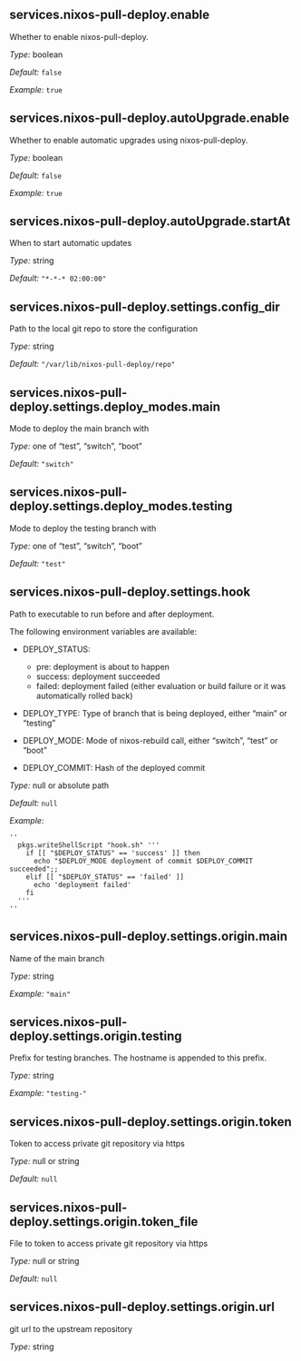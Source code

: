 ## services\.nixos-pull-deploy\.enable



Whether to enable nixos-pull-deploy\.



*Type:*
boolean



*Default:*
` false `



*Example:*
` true `



## services\.nixos-pull-deploy\.autoUpgrade\.enable

Whether to enable automatic upgrades using nixos-pull-deploy\.



*Type:*
boolean



*Default:*
` false `



*Example:*
` true `



## services\.nixos-pull-deploy\.autoUpgrade\.startAt



When to start automatic updates



*Type:*
string



*Default:*
` "*-*-* 02:00:00" `



## services\.nixos-pull-deploy\.settings\.config_dir



Path to the local git repo to store the configuration



*Type:*
string



*Default:*
` "/var/lib/nixos-pull-deploy/repo" `



## services\.nixos-pull-deploy\.settings\.deploy_modes\.main



Mode to deploy the main branch with



*Type:*
one of “test”, “switch”, “boot”



*Default:*
` "switch" `



## services\.nixos-pull-deploy\.settings\.deploy_modes\.testing



Mode to deploy the testing branch with



*Type:*
one of “test”, “switch”, “boot”



*Default:*
` "test" `



## services\.nixos-pull-deploy\.settings\.hook



Path to executable to run before and after deployment\.

The following environment variables are available:

 - DEPLOY_STATUS:
   
    - pre: deployment is about to happen
    - success: deployment succeeded
    - failed: deployment failed (either evaluation or build failure or it was automatically rolled back)
 - DEPLOY_TYPE: Type of branch that is being deployed, either “main” or “testing”
 - DEPLOY_MODE: Mode of nixos-rebuild call, either “switch”, “test” or “boot”
 - DEPLOY_COMMIT: Hash of the deployed commit



*Type:*
null or absolute path



*Default:*
` null `



*Example:*

```
''
  pkgs.writeShellScript "hook.sh" '''
    if [[ "$DEPLOY_STATUS" == 'success' ]] then
      echo "$DEPLOY_MODE deployment of commit $DEPLOY_COMMIT succeeded";;
    elif [[ "$DEPLOY_STATUS" == 'failed' ]]
      echo 'deployment failed'
    fi
  '''
''
```



## services\.nixos-pull-deploy\.settings\.origin\.main



Name of the main branch



*Type:*
string



*Example:*
` "main" `



## services\.nixos-pull-deploy\.settings\.origin\.testing



Prefix for testing branches\. The hostname is appended to this prefix\.



*Type:*
string



*Example:*
` "testing-" `



## services\.nixos-pull-deploy\.settings\.origin\.token



Token to access private git repository via https



*Type:*
null or string



*Default:*
` null `



## services\.nixos-pull-deploy\.settings\.origin\.token_file



File to token to access private git repository via https



*Type:*
null or string



*Default:*
` null `



## services\.nixos-pull-deploy\.settings\.origin\.url



git url to the upstream repository



*Type:*
string



